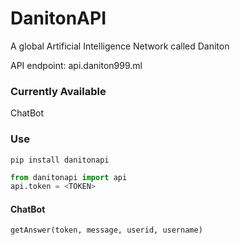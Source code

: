 # DanitonAPI
A global Artificial Intelligence Network called Daniton

API endpoint: api.daniton999.ml

### Currently Available
ChatBot

### Use
`` pip install danitonapi ``

```python
from danitonapi import api
api.token = <TOKEN>
```

#### ChatBot
``getAnswer(token, message, userid, username)``
